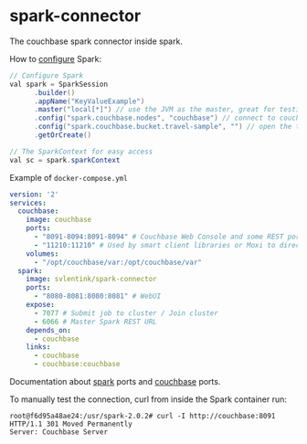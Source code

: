 # spark-connector

The couchbase spark connector inside spark.

How to
[configure](https://developer.couchbase.com/documentation/server/4.5/connectors/spark-2.0/getting-started.html)
Spark:
```java
// Configure Spark
val spark = SparkSession
      .builder()
      .appName("KeyValueExample")
      .master("local[*]") // use the JVM as the master, great for testing
      .config("spark.couchbase.nodes", "couchbase") // connect to couchbase via docker links
      .config("spark.couchbase.bucket.travel-sample", "") // open the travel-sample bucket with empty password
      .getOrCreate()

// The SparkContext for easy access
val sc = spark.sparkContext
```

Example of `docker-compose.yml`

```yaml
version: '2'
services:
  couchbase:
    image: couchbase
    ports:
      - "8091-8094:8091-8094" # Couchbase Web Console and some REST ports
      - "11210:11210" # Used by smart client libraries or Moxi to directly connect to the data nodes. The XDCR client uses this port as well as the SDKs. This is a memcached port.
    volumes:
      - "/opt/couchbase/var:/opt/couchbase/var"
  spark:
    image: svlentink/spark-connector
    ports:
      - "8080-8081:8080:8081" # WebUI
    expose:
      - 7077 # Submit job to cluster / Join cluster
      - 6066 # Master Spark REST URL
    depends_on:
      - couchbase
    links:
      - couchbase
      - couchbase:couchbase

```

Documentation about
[spark](https://spark.apache.org/docs/latest/security.html#configuring-ports-for-network-security)
ports and
[couchbase](https://developer.couchbase.com/documentation/server/current/install/install-ports.html) ports.

To manually test the connection, curl from inside the Spark container run:

```shell
root@f6d95a48ae24:/usr/spark-2.0.2# curl -I http://couchbase:8091
HTTP/1.1 301 Moved Permanently
Server: Couchbase Server
```